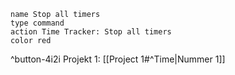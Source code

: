 ```button
name Stop all timers
type command
action Time Tracker: Stop all timers
color red
```
^button-4i2i
Projekt 1: [[Project 1#^Time|Nummer 1]]

